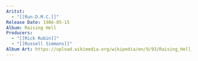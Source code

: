 ```yaml
---
Aritst:
  - "[[Run-D.M.C.]]"
Release Date: 1986-05-15
Album: Raising Hell
Producers:
  - "[[Rick Rubin]]"
  - "[[Russell Simmons]]"
Album Art: https://upload.wikimedia.org/wikipedia/en/9/93/Raising_Hell_%28Run_DMC_album_-_cover_art%29.jpg
---
```

